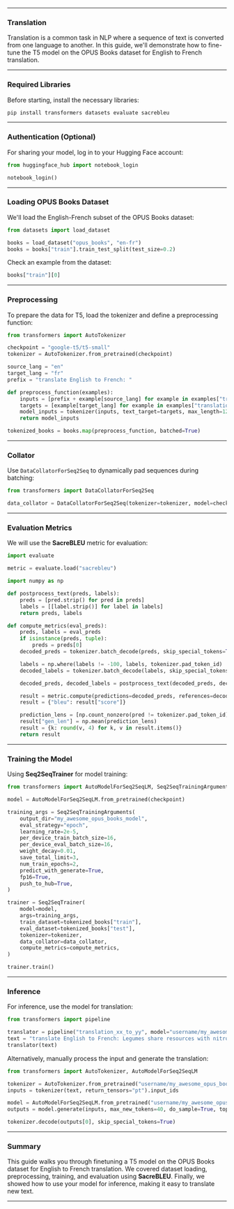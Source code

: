 
---

### **Translation**

Translation is a common task in NLP where a sequence of text is converted from one language to another. In this guide, we'll demonstrate how to fine-tune the T5 model on the OPUS Books dataset for English to French translation.

---

### **Required Libraries**

Before starting, install the necessary libraries:

```bash
pip install transformers datasets evaluate sacrebleu
```

---

### **Authentication (Optional)**

For sharing your model, log in to your Hugging Face account:

```python
from huggingface_hub import notebook_login

notebook_login()
```

---

### **Loading OPUS Books Dataset**

We'll load the English-French subset of the OPUS Books dataset:

```python
from datasets import load_dataset

books = load_dataset("opus_books", "en-fr")
books = books["train"].train_test_split(test_size=0.2)
```

Check an example from the dataset:

```python
books["train"][0]
```

---

### **Preprocessing**

To prepare the data for T5, load the tokenizer and define a preprocessing function:

```python
from transformers import AutoTokenizer

checkpoint = "google-t5/t5-small"
tokenizer = AutoTokenizer.from_pretrained(checkpoint)

source_lang = "en"
target_lang = "fr"
prefix = "translate English to French: "

def preprocess_function(examples):
    inputs = [prefix + example[source_lang] for example in examples["translation"]]
    targets = [example[target_lang] for example in examples["translation"]]
    model_inputs = tokenizer(inputs, text_target=targets, max_length=128, truncation=True)
    return model_inputs

tokenized_books = books.map(preprocess_function, batched=True)
```

---

### **Collator**

Use `DataCollatorForSeq2Seq` to dynamically pad sequences during batching:

```python
from transformers import DataCollatorForSeq2Seq

data_collator = DataCollatorForSeq2Seq(tokenizer=tokenizer, model=checkpoint)
```

---

### **Evaluation Metrics**

We will use the **SacreBLEU** metric for evaluation:

```python
import evaluate

metric = evaluate.load("sacrebleu")

import numpy as np

def postprocess_text(preds, labels):
    preds = [pred.strip() for pred in preds]
    labels = [[label.strip()] for label in labels]
    return preds, labels

def compute_metrics(eval_preds):
    preds, labels = eval_preds
    if isinstance(preds, tuple):
        preds = preds[0]
    decoded_preds = tokenizer.batch_decode(preds, skip_special_tokens=True)

    labels = np.where(labels != -100, labels, tokenizer.pad_token_id)
    decoded_labels = tokenizer.batch_decode(labels, skip_special_tokens=True)

    decoded_preds, decoded_labels = postprocess_text(decoded_preds, decoded_labels)

    result = metric.compute(predictions=decoded_preds, references=decoded_labels)
    result = {"bleu": result["score"]}

    prediction_lens = [np.count_nonzero(pred != tokenizer.pad_token_id) for pred in preds]
    result["gen_len"] = np.mean(prediction_lens)
    result = {k: round(v, 4) for k, v in result.items()}
    return result
```

---

### **Training the Model**

Using **Seq2SeqTrainer** for model training:

```python
from transformers import AutoModelForSeq2SeqLM, Seq2SeqTrainingArguments, Seq2SeqTrainer

model = AutoModelForSeq2SeqLM.from_pretrained(checkpoint)

training_args = Seq2SeqTrainingArguments(
    output_dir="my_awesome_opus_books_model",
    eval_strategy="epoch",
    learning_rate=2e-5,
    per_device_train_batch_size=16,
    per_device_eval_batch_size=16,
    weight_decay=0.01,
    save_total_limit=3,
    num_train_epochs=2,
    predict_with_generate=True,
    fp16=True, 
    push_to_hub=True,
)

trainer = Seq2SeqTrainer(
    model=model,
    args=training_args,
    train_dataset=tokenized_books["train"],
    eval_dataset=tokenized_books["test"],
    tokenizer=tokenizer,
    data_collator=data_collator,
    compute_metrics=compute_metrics,
)

trainer.train()
```

---

### **Inference**

For inference, use the model for translation:

```python
from transformers import pipeline

translator = pipeline("translation_xx_to_yy", model="username/my_awesome_opus_books_model")
text = "translate English to French: Legumes share resources with nitrogen-fixing bacteria."
translator(text)
```

Alternatively, manually process the input and generate the translation:

```python
from transformers import AutoTokenizer, AutoModelForSeq2SeqLM

tokenizer = AutoTokenizer.from_pretrained("username/my_awesome_opus_books_model")
inputs = tokenizer(text, return_tensors="pt").input_ids

model = AutoModelForSeq2SeqLM.from_pretrained("username/my_awesome_opus_books_model")
outputs = model.generate(inputs, max_new_tokens=40, do_sample=True, top_k=30, top_p=0.95)

tokenizer.decode(outputs[0], skip_special_tokens=True)
```

---

### **Summary**

This guide walks you through finetuning a T5 model on the OPUS Books dataset for English to French translation. We covered dataset loading, preprocessing, training, and evaluation using **SacreBLEU**. Finally, we showed how to use your model for inference, making it easy to translate new text.

---
